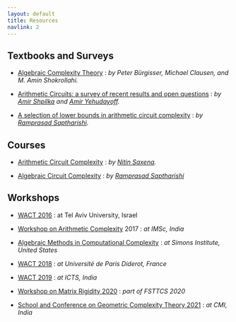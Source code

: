 ```yaml
---
layout: default
title: Resources
navlink: 2
---
```


## Textbooks and Surveys

- [Algebraic Complexity Theory](https://www.springer.com/gp/book/9783540605829)
: _by Peter Bürgisser, Michael Clausen, and M. Amin Shokrollahi._

- [Arithmetic Circuits: a survey of recent results and open questions](https://www.cs.tau.ac.il/~shpilka/publications/SY10.pdf)
: _by [Amir Shpilka](https://www.cs.tau.ac.il/~shpilka/) and [Amir Yehudayoff](https://yehudayoff.net.technion.ac.il/)._


- [A selection of lower bounds in arithmetic circuit complexity](https://github.com/dasarpmar/lowerbounds-survey/releases)
: _by [Ramprasad Saptharishi](https://www.tifr.res.in/~ramprasad.saptharishi/)._

## Courses
- [Arithmetic Circuit Complexity](https://cse.iitk.ac.in/users/nitin/courses/CS748-2018-19-II/index.html)
: _by [Nitin Saxena](https://cse.iitk.ac.in/users/nitin/)._

- [Algebraic Circuit Complexity](https://www.tifr.res.in/~ramprasad.saptharishi/courses/2017-ACC/)
: _by [Ramprasad Saptharishi](https://www.tifr.res.in/~ramprasad.saptharishi/)_

## Workshops
- [WACT 2016](https://www.cs.tau.ac.il/~shpilka/wact2016/)
: at Tel Aviv University, Israel

- [Workshop on Arithmetic Complexity](https://www.imsc.res.in/~meena/nmi17-wac/nmi-2017-arithmetic-complexity.html) 2017 
: _at IMSc, India_

- [Algebraic Methods in Computational Complexity](https://simons.berkeley.edu/complexity2018-3)
: _at Simons Institute, United States_

- [WACT 2018](http://wact.imj-prg.fr/)
: _at Université de Paris Diderot, France_

- [WACT 2019](https://www.icts.res.in/discussion-meeting/wact2019)
: _at ICTS, India_

- [Workshop on Matrix Rigidity 2020](https://mrinalkr.bitbucket.io/rigidity/rigid.html)
: _part of FSTTCS 2020_

- [School and Conference on Geometric Complexity Theory 2021](https://gct2022.sciencesconf.org/)
: _at CMI, India_